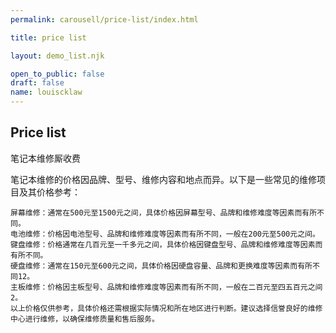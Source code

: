 ```yaml
---
permalink: carousell/price-list/index.html

title: price list

layout: demo_list.njk

open_to_public: false
draft: false
name: louiscklaw
---
```


## Price list

笔记本维修厮收费

笔记本维修的价格因品牌、型号、维修内容和地点而异。以下是一些常见的维修项目及其价格参考：

    屏幕维修：通常在500元至1500元之间，具体价格因屏幕型号、品牌和维修难度等因素而有所不同。
    电池维修：价格因电池型号、品牌和维修难度等因素而有所不同，一般在200元至500元之间。
    键盘维修：价格通常在几百元至一千多元之间，具体价格因键盘型号、品牌和维修难度等因素而有所不同。
    硬盘维修：通常在150元至600元之间，具体价格因硬盘容量、品牌和更换难度等因素而有所不同12。
    主板维修：价格因主板型号、品牌和维修难度等因素而有所不同，一般在二百元至四五百元之间2。
    以上价格仅供参考，具体价格还需根据实际情况和所在地区进行判断。建议选择信誉良好的维修中心进行维修，以确保维修质量和售后服务。

